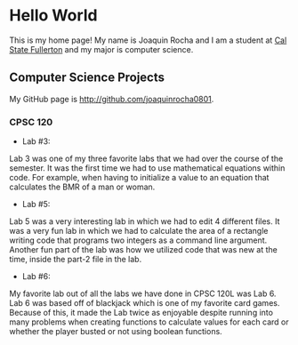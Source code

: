 # Hello World

This is my home page! My name is Joaquin Rocha and I am a student at [Cal State Fullerton](http://www.fullerton.edu/) and my major is computer science.

## Computer Science Projects

My GitHub page is http://github.com/joaquinrocha0801.

### CPSC 120

* Lab #3:

Lab 3 was one of my three favorite labs that we had over the course of the semester. It was the first time we had to use mathematical equations within code. For example, when having to initialize a value to an equation that calculates the BMR of a man or woman.

* Lab #5:

Lab 5 was a very interesting lab in which we had to edit 4 different files. It was a very fun lab in which we had to calculate the area of a rectangle writing code that programs two integers as a command line argument. Another fun part of the lab was how we utilized code that was new at the time, inside the part-2 file in the lab.

* Lab #6:

My favorite lab out of all the labs we have done in CPSC 120L was Lab 6. Lab 6 was based off of blackjack which is one of my favorite card games. Because of this, it made the Lab twice as enjoyable despite running into many problems when creating functions to calculate values for each card or whether the player busted or not using boolean functions.
